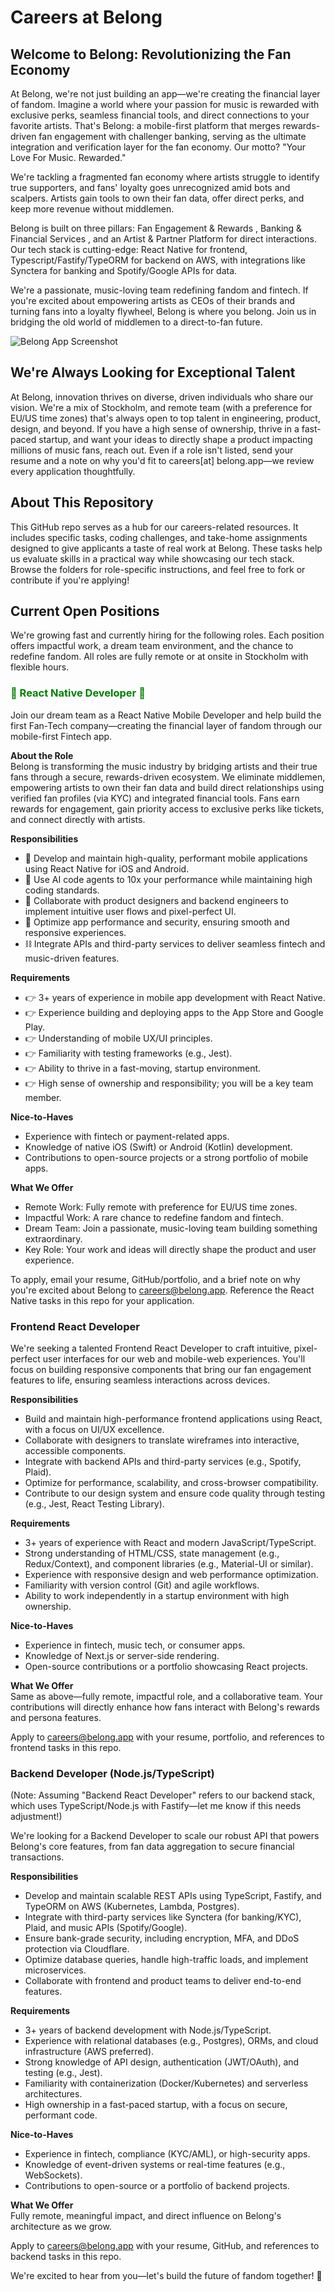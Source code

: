 # Careers at Belong

## Welcome to Belong: Revolutionizing the Fan Economy

At Belong, we're not just building an app—we're creating the financial layer of fandom. Imagine a world where your passion for music is rewarded with exclusive perks, seamless financial tools, and direct connections to your favorite artists. That's Belong: a mobile-first platform that merges rewards-driven fan engagement with challenger banking, serving as the ultimate integration and verification layer for the fan economy. Our motto? "Your Love For Music. Rewarded."

We're tackling a fragmented fan economy where artists struggle to identify true supporters, and fans' loyalty goes unrecognized amid bots and scalpers. Artists gain tools to own their fan data, offer direct perks, and keep more revenue without middlemen.

Belong is built on three pillars: Fan Engagement & Rewards , Banking & Financial Services , and an Artist & Partner Platform for direct interactions. Our tech stack is cutting-edge: React Native for frontend, Typescript/Fastify/TypeORM for backend on AWS, with integrations like Synctera for banking and Spotify/Google APIs for data.

We're a passionate, music-loving team redefining fandom and fintech. If you're excited about empowering artists as CEOs of their brands and turning fans into a loyalty flywheel, Belong is where you belong. Join us in bridging the old world of middlemen to a direct-to-fan future.

![Belong App Screenshot](https://belong-dev-public2.s3.us-east-1.amazonaws.com/admin/images/14d599a6-1590-42ad-88af-1cd9c1c9b298.jpeg)

## We're Always Looking for Exceptional Talent

At Belong, innovation thrives on diverse, driven individuals who share our vision. We're a mix of Stockholm, and remote team (with a preference for EU/US time zones) that's always open to top talent in engineering, product, design, and beyond. If you have a high sense of ownership, thrive in a fast-paced startup, and want your ideas to directly shape a product impacting millions of music fans, reach out. Even if a role isn't listed, send your resume and a note on why you'd fit to careers[at] belong.app—we review every application thoughtfully.

## About This Repository

This GitHub repo serves as a hub for our careers-related resources. It includes specific tasks, coding challenges, and take-home assignments designed to give applicants a taste of real work at Belong. These tasks help us evaluate skills in a practical way while showcasing our tech stack. Browse the folders for role-specific instructions, and feel free to fork or contribute if you're applying!

## Current Open Positions

We're growing fast and currently hiring for the following roles. Each position offers impactful work, a dream team environment, and the chance to redefine fandom. All roles are fully remote or at onsite in Stockholm with flexible hours.

### <span style="color: green;"> 📱 React Native Developer 📱 </span> 

Join our dream team as a React Native Mobile Developer and help build the first Fan-Tech company—creating the financial layer of fandom through our mobile-first Fintech app.

**About the Role**  
Belong is transforming the music industry by bridging artists and their true fans through a secure, rewards-driven ecosystem. We eliminate middlemen, empowering artists to own their fan data and build direct relationships using verified fan profiles (via KYC) and integrated financial tools. Fans earn rewards for engagement, gain priority access to exclusive perks like tickets, and connect directly with artists.

**Responsibilities**  
- 📱 Develop and maintain high-quality, performant mobile applications using React Native for iOS and Android.  
- 🤖 Use AI code agents to 10x your performance while maintaining high coding standards.  
- 🎨 Collaborate with product designers and backend engineers to implement intuitive user flows and pixel-perfect UI.  
- 🚄 Optimize app performance and security, ensuring smooth and responsive experiences.  
- ⛓ Integrate APIs and third-party services to deliver seamless fintech and music-driven features.  

**Requirements**  
- 👉 3+ years of experience in mobile app development with React Native.  
- 👉 Experience building and deploying apps to the App Store and Google Play.  
- 👉 Understanding of mobile UX/UI principles.  
- 👉 Familiarity with testing frameworks (e.g., Jest).  
- 👉 Ability to thrive in a fast-moving, startup environment.  
- 👉 High sense of ownership and responsibility; you will be a key team member.  

**Nice-to-Haves**  
- Experience with fintech or payment-related apps.  
- Knowledge of native iOS (Swift) or Android (Kotlin) development.  
- Contributions to open-source projects or a strong portfolio of mobile apps.  

**What We Offer**  
- Remote Work: Fully remote with preference for EU/US time zones.  
- Impactful Work: A rare chance to redefine fandom and fintech.  
- Dream Team: Join a passionate, music-loving team building something extraordinary.  
- Key Role: Your work and ideas will directly shape the product and user experience.  

To apply, email your resume, GitHub/portfolio, and a brief note on why you're excited about Belong to careers@belong.app. Reference the React Native tasks in this repo for your application.

### Frontend React Developer

We're seeking a talented Frontend React Developer to craft intuitive, pixel-perfect user interfaces for our web and mobile-web experiences. You'll focus on building responsive components that bring our fan engagement features to life, ensuring seamless interactions across devices.

**Responsibilities**  
- Build and maintain high-performance frontend applications using React, with a focus on UI/UX excellence.  
- Collaborate with designers to translate wireframes into interactive, accessible components.  
- Integrate with backend APIs and third-party services (e.g., Spotify, Plaid).  
- Optimize for performance, scalability, and cross-browser compatibility.  
- Contribute to our design system and ensure code quality through testing (e.g., Jest, React Testing Library).  

**Requirements**  
- 3+ years of experience with React and modern JavaScript/TypeScript.  
- Strong understanding of HTML/CSS, state management (e.g., Redux/Context), and component libraries (e.g., Material-UI or similar).  
- Experience with responsive design and web performance optimization.  
- Familiarity with version control (Git) and agile workflows.  
- Ability to work independently in a startup environment with high ownership.  

**Nice-to-Haves**  
- Experience in fintech, music tech, or consumer apps.  
- Knowledge of Next.js or server-side rendering.  
- Open-source contributions or a portfolio showcasing React projects.  

**What We Offer**  
Same as above—fully remote, impactful role, and a collaborative team. Your contributions will directly enhance how fans interact with Belong's rewards and persona features.

Apply to careers@belong.app with your resume, portfolio, and references to frontend tasks in this repo.

### Backend Developer (Node.js/TypeScript)

(Note: Assuming "Backend React Developer" refers to our backend stack, which uses TypeScript/Node.js with Fastify—let me know if this needs adjustment!)  

We're looking for a Backend Developer to scale our robust API that powers Belong's core features, from fan data aggregation to secure financial transactions.

**Responsibilities**  
- Develop and maintain scalable REST APIs using TypeScript, Fastify, and TypeORM on AWS (Kubernetes, Lambda, Postgres).  
- Integrate with third-party services like Synctera (for banking/KYC), Plaid, and music APIs (Spotify/Google).  
- Ensure bank-grade security, including encryption, MFA, and DDoS protection via Cloudflare.  
- Optimize database queries, handle high-traffic loads, and implement microservices.  
- Collaborate with frontend and product teams to deliver end-to-end features.  

**Requirements**  
- 3+ years of backend development with Node.js/TypeScript.  
- Experience with relational databases (e.g., Postgres), ORMs, and cloud infrastructure (AWS preferred).  
- Strong knowledge of API design, authentication (JWT/OAuth), and testing (e.g., Jest).  
- Familiarity with containerization (Docker/Kubernetes) and serverless architectures.  
- High ownership in a fast-paced startup, with a focus on secure, performant code.  

**Nice-to-Haves**  
- Experience in fintech, compliance (KYC/AML), or high-security apps.  
- Knowledge of event-driven systems or real-time features (e.g., WebSockets).  
- Contributions to open-source or a portfolio of backend projects.  

**What We Offer**  
Fully remote, meaningful impact, and direct influence on Belong's architecture as we grow.

Apply to careers@belong.app with your resume, GitHub, and references to backend tasks in this repo.



We're excited to hear from you—let's build the future of fandom together! 🚀
